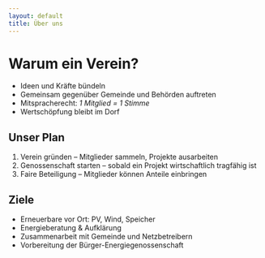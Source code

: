 ```yaml
---
layout: default
title: Über uns 
---
```


# Warum ein Verein?
- Ideen und Kräfte bündeln  
- Gemeinsam gegenüber Gemeinde und Behörden auftreten  
- Mitspracherecht: *1 Mitglied = 1 Stimme*  
- Wertschöpfung bleibt im Dorf  

## Unser Plan
1. Verein gründen – Mitglieder sammeln, Projekte ausarbeiten  
2. Genossenschaft starten – sobald ein Projekt wirtschaftlich tragfähig ist  
3. Faire Beteiligung – Mitglieder können Anteile einbringen  

## Ziele
- Erneuerbare vor Ort: PV, Wind, Speicher  
- Energieberatung & Aufklärung  
- Zusammenarbeit mit Gemeinde und Netzbetreibern  
- Vorbereitung der Bürger-Energiegenossenschaft
